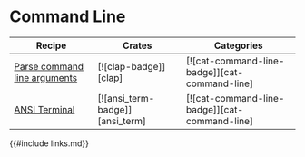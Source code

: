 # Command Line

| Recipe | Crates | Categories |
|--------|--------|------------|
| [Parse command line arguments][ex-clap-basic] | [![clap-badge]][clap] | [![cat-command-line-badge]][cat-command-line] |
| [ANSI Terminal][ex-ansi_term-basic] | [![ansi_term-badge]][ansi_term]| [![cat-command-line-badge]][cat-command-line] |

[ex-clap-basic]: cli/arguments.html#parse-command-line-arguments
[ex-ansi_term-basic]: cli/ansi_terminal.html#ansi-terminal

{{#include links.md}}